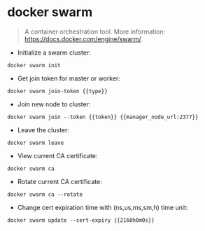 # docker swarm

> A container orchestration tool.
> More information: <https://docs.docker.com/engine/swarm/>.

- Initialize a swarm cluster:

`docker swarm init`

- Get join token for master or worker:

`docker swarm join-token {{type}}`

- Join new node to cluster:

`docker swarm join --token {{token}} {{manager_node_url:2377}}`

- Leave the cluster:

`docker swarm leave`

- View current CA certificate:

`docker swarm ca`

- Rotate current CA certificate:

`docker swarm ca --rotate`

- Change cert expiration time with (ns,us,ms,sm,h) time unit:

`docker swarm update --cert-expiry {{2160h0m0s}}`
